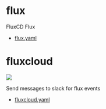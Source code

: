 # flux

FluxCD Flux

* [flux.yaml](flux/flux.yaml)

# fluxcloud

![](https://i.imgur.com/yixxNm9.png)

Send messages to slack for flux events

* [fluxcloud.yaml](fluxcloud/fluxcloud.yaml)
